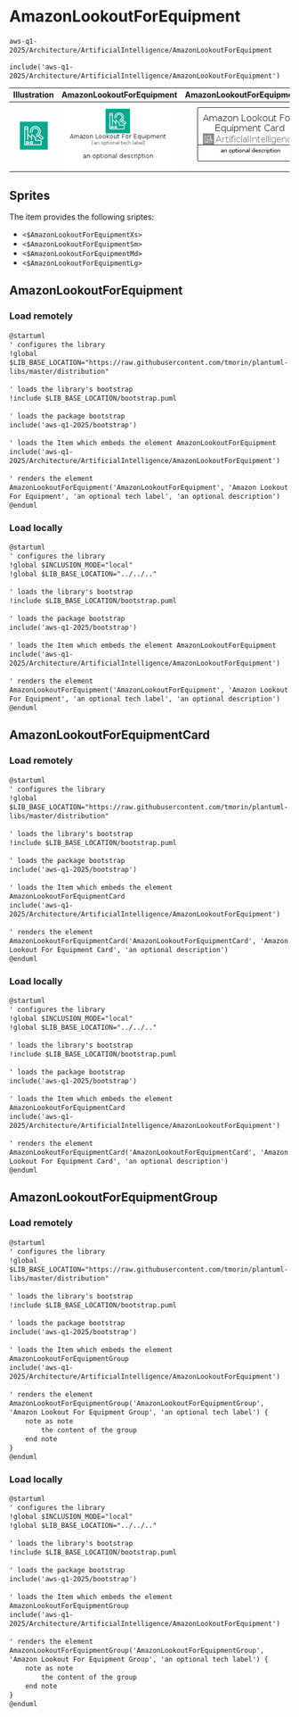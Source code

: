 # AmazonLookoutForEquipment


```text
aws-q1-2025/Architecture/ArtificialIntelligence/AmazonLookoutForEquipment
```

```text
include('aws-q1-2025/Architecture/ArtificialIntelligence/AmazonLookoutForEquipment')
```



| Illustration | AmazonLookoutForEquipment | AmazonLookoutForEquipmentCard | AmazonLookoutForEquipmentGroup |
| :---: | :---: | :---: | :---: |
| ![illustration for Illustration](../../../aws-q1-2025/Architecture/ArtificialIntelligence/AmazonLookoutForEquipment.png) | ![illustration for AmazonLookoutForEquipment](../../../aws-q1-2025/Architecture/ArtificialIntelligence/AmazonLookoutForEquipment.Local.png) | ![illustration for AmazonLookoutForEquipmentCard](../../../aws-q1-2025/Architecture/ArtificialIntelligence/AmazonLookoutForEquipmentCard.Local.png) | ![illustration for AmazonLookoutForEquipmentGroup](../../../aws-q1-2025/Architecture/ArtificialIntelligence/AmazonLookoutForEquipmentGroup.Local.png) |



## Sprites
The item provides the following sriptes:

- `<$AmazonLookoutForEquipmentXs>`
- `<$AmazonLookoutForEquipmentSm>`
- `<$AmazonLookoutForEquipmentMd>`
- `<$AmazonLookoutForEquipmentLg>`





## AmazonLookoutForEquipment

### Load remotely
```plantuml
@startuml
' configures the library
!global $LIB_BASE_LOCATION="https://raw.githubusercontent.com/tmorin/plantuml-libs/master/distribution"

' loads the library's bootstrap
!include $LIB_BASE_LOCATION/bootstrap.puml

' loads the package bootstrap
include('aws-q1-2025/bootstrap')

' loads the Item which embeds the element AmazonLookoutForEquipment
include('aws-q1-2025/Architecture/ArtificialIntelligence/AmazonLookoutForEquipment')

' renders the element
AmazonLookoutForEquipment('AmazonLookoutForEquipment', 'Amazon Lookout For Equipment', 'an optional tech label', 'an optional description')
@enduml
```

### Load locally
```plantuml
@startuml
' configures the library
!global $INCLUSION_MODE="local"
!global $LIB_BASE_LOCATION="../../.."

' loads the library's bootstrap
!include $LIB_BASE_LOCATION/bootstrap.puml

' loads the package bootstrap
include('aws-q1-2025/bootstrap')

' loads the Item which embeds the element AmazonLookoutForEquipment
include('aws-q1-2025/Architecture/ArtificialIntelligence/AmazonLookoutForEquipment')

' renders the element
AmazonLookoutForEquipment('AmazonLookoutForEquipment', 'Amazon Lookout For Equipment', 'an optional tech label', 'an optional description')
@enduml
```

## AmazonLookoutForEquipmentCard

### Load remotely
```plantuml
@startuml
' configures the library
!global $LIB_BASE_LOCATION="https://raw.githubusercontent.com/tmorin/plantuml-libs/master/distribution"

' loads the library's bootstrap
!include $LIB_BASE_LOCATION/bootstrap.puml

' loads the package bootstrap
include('aws-q1-2025/bootstrap')

' loads the Item which embeds the element AmazonLookoutForEquipmentCard
include('aws-q1-2025/Architecture/ArtificialIntelligence/AmazonLookoutForEquipment')

' renders the element
AmazonLookoutForEquipmentCard('AmazonLookoutForEquipmentCard', 'Amazon Lookout For Equipment Card', 'an optional description')
@enduml
```

### Load locally
```plantuml
@startuml
' configures the library
!global $INCLUSION_MODE="local"
!global $LIB_BASE_LOCATION="../../.."

' loads the library's bootstrap
!include $LIB_BASE_LOCATION/bootstrap.puml

' loads the package bootstrap
include('aws-q1-2025/bootstrap')

' loads the Item which embeds the element AmazonLookoutForEquipmentCard
include('aws-q1-2025/Architecture/ArtificialIntelligence/AmazonLookoutForEquipment')

' renders the element
AmazonLookoutForEquipmentCard('AmazonLookoutForEquipmentCard', 'Amazon Lookout For Equipment Card', 'an optional description')
@enduml
```

## AmazonLookoutForEquipmentGroup

### Load remotely
```plantuml
@startuml
' configures the library
!global $LIB_BASE_LOCATION="https://raw.githubusercontent.com/tmorin/plantuml-libs/master/distribution"

' loads the library's bootstrap
!include $LIB_BASE_LOCATION/bootstrap.puml

' loads the package bootstrap
include('aws-q1-2025/bootstrap')

' loads the Item which embeds the element AmazonLookoutForEquipmentGroup
include('aws-q1-2025/Architecture/ArtificialIntelligence/AmazonLookoutForEquipment')

' renders the element
AmazonLookoutForEquipmentGroup('AmazonLookoutForEquipmentGroup', 'Amazon Lookout For Equipment Group', 'an optional tech label') {
    note as note
        the content of the group
    end note
}
@enduml
```

### Load locally
```plantuml
@startuml
' configures the library
!global $INCLUSION_MODE="local"
!global $LIB_BASE_LOCATION="../../.."

' loads the library's bootstrap
!include $LIB_BASE_LOCATION/bootstrap.puml

' loads the package bootstrap
include('aws-q1-2025/bootstrap')

' loads the Item which embeds the element AmazonLookoutForEquipmentGroup
include('aws-q1-2025/Architecture/ArtificialIntelligence/AmazonLookoutForEquipment')

' renders the element
AmazonLookoutForEquipmentGroup('AmazonLookoutForEquipmentGroup', 'Amazon Lookout For Equipment Group', 'an optional tech label') {
    note as note
        the content of the group
    end note
}
@enduml
```

